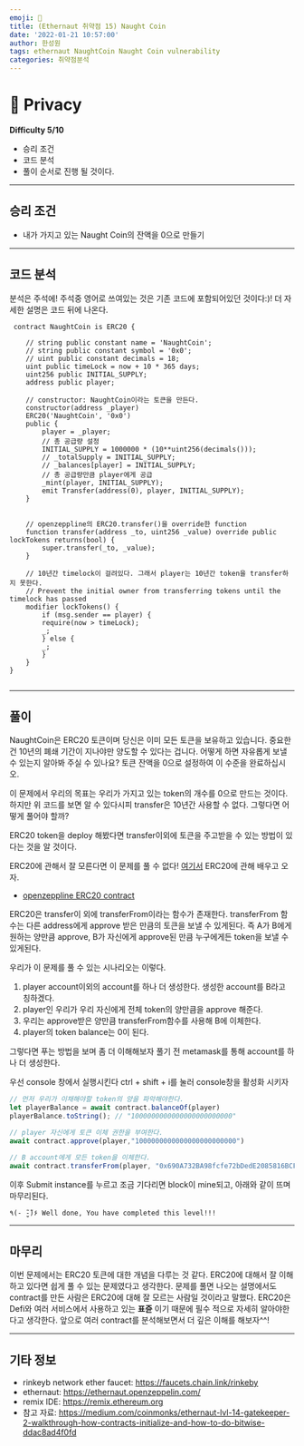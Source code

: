 ```yaml
---
emoji: 🧢
title: (Ethernaut 취약점 15) Naught Coin
date: '2022-01-21 10:57:00'
author: 한성원
tags: ethernaut NaughtCoin Naught Coin vulnerability 
categories: 취약점분석
---
```



# 👋 Privacy
__Difficulty 5/10__

- 승리 조건
- 코드 분석
- 풀이
순서로 진행 될 것이다.

- - -

## 승리 조건
- 내가 가지고 있는 Naught Coin의 잔액을 0으로 만들기

- - -

## 코드 분석
분석은 주석에!
주석중 영어로 쓰여있는 것은 기존 코드에 포함되어있던 것이다:)!
더 자세한 설명은 코드 뒤에 나온다.

```solidity
 contract NaughtCoin is ERC20 {

    // string public constant name = 'NaughtCoin';
    // string public constant symbol = '0x0';
    // uint public constant decimals = 18;
    uint public timeLock = now + 10 * 365 days;
    uint256 public INITIAL_SUPPLY;
    address public player;

    // constructor: NaughtCoin이라는 토큰을 만든다.
    constructor(address _player) 
    ERC20('NaughtCoin', '0x0')
    public {
        player = _player;
        // 총 공급량 설정
        INITIAL_SUPPLY = 1000000 * (10**uint256(decimals()));
        // _totalSupply = INITIAL_SUPPLY;
        // _balances[player] = INITIAL_SUPPLY;
        // 총 공급량만큼 player에게 공급
        _mint(player, INITIAL_SUPPLY);
        emit Transfer(address(0), player, INITIAL_SUPPLY);
    }
    

    // openzeppline의 ERC20.transfer()을 override한 function
    function transfer(address _to, uint256 _value) override public lockTokens returns(bool) {
        super.transfer(_to, _value);
    }

    // 10년간 timelock이 걸려있다. 그래서 player는 10년간 token을 transfer하지 못한다.
    // Prevent the initial owner from transferring tokens until the timelock has passed
    modifier lockTokens() {
        if (msg.sender == player) {
        require(now > timeLock);
        _;
        } else {
        _;
        }
    } 
} 


```
- - -


## 풀이

NaughtCoin은 ERC20 토큰이며 당신은 이미 모든 토큰을 보유하고 있습니다. 중요한 건 10년의 폐쇄 기간이 지나야만 양도할 수 있다는 겁니다. 어떻게 하면 자유롭게 보낼 수 있는지 알아봐 주실 수 있나요? 토큰 잔액을 0으로 설정하여 이 수준을 완료하십시오.


이 문제에서 우리의 목표는 우리가 가지고 있는 token의 개수를 0으로 만드는 것이다. 하지만 위 코드를 보면 알 수 있다시피 transfer은 10년간 사용할 수 없다. 그렇다면 어떻게 풀어야 할까?

ERC20 token을 deploy 해봤다면 transfer이외에 토큰을 주고받을 수 있는 방법이 있다는 것을 알 것이다.

ERC20에 관해서 잘 모른다면 이 문제를 풀 수 없다! [여기서](https://eips.ethereum.org/EIPS/eip-20) ERC20에 관해 배우고 오자.

- [openzeppline ERC20 contract](https://github.com/OpenZeppelin/openzeppelin-contracts/blob/9b3710465583284b8c4c5d2245749246bb2e0094/contracts/token/ERC20/ERC20.sol)

ERC20은 transfer이 외에 transferFrom이라는 함수가 존재한다. transferFrom 함수는 다른 address에게 approve 받은 만큼의 토큰을 보낼 수 있게된다. 즉 A가 B에게 원하는 양만큼 approve, B가 자신에게 approve된 만큼 누구에게든 token을 보낼 수 있게된다. 

우리가 이 문제를 풀 수 있는 시나리오는 이렇다.
1. player account이외의 account를 하나 더 생성한다. 생성한 account를 B라고 칭하겠다.
2. player인 우리가 우리 자신에게 전체 token의 양만큼을 approve 해준다.
3. 우리는 approve받은 양만큼 transferFrom함수를 사용해 B에 이체한다. 
4. player의 token balance는 0이 된다.

그렇다면 푸는 방법을 보며 좀 더 이해해보자
풀기 전 metamask를 통해 account를 하나 더 생성한다.

우선 console 창에서 실행시킨다
ctrl + shift + i를 눌러 console창을 활성화 시키자
```javascript
// 먼저 우리가 이채해야할 token의 양을 파악해야한다.
let playerBalance = await contract.balanceOf(player)
playerBalance.toString(); // "1000000000000000000000000"

// player 자신에게 토큰 이체 권한을 부여한다.
await contract.approve(player,"1000000000000000000000000")

// B account에게 모든 token을 이체한다.
await contract.transferFrom(player, "0x690A732BA98fcfe72bDedE2085816BCF6498058d", "1000000000000000000000000")

```

이후 Submit instance를 누르고 조금 기다리면 block이 mine되고, 아래와 같이 뜨며 마무리된다.
```
٩(- ̮̮̃-̃)۶ Well done, You have completed this level!!!
```

- - -

## 마무리
이번 문제에서는 ERC20 토큰에 대한 개념을 다루는 것 같다. ERC20에 대해서 잘 이해하고 있다면 쉽게 풀 수 있는 문제였다고 생각한다. 문제를 풀면 나오는 설명에서도 contract를 만든 사람은 ERC20에 대해 잘 모르는 사람일 것이라고 말했다. ERC20은 Defi와 여러 서비스에서 사용하고 있는 __표쥰__ 이기 때문에 필수 적으로 자세히 알아야한다고 생각한다. 앞으로 여러 contract를 분석해보면서 더 깊은 이해를 해보자^^! 

- - -
## 기타 정보
- rinkeyb network ether faucet: https://faucets.chain.link/rinkeby
- ethernaut: https://ethernaut.openzeppelin.com/
- remix IDE: https://remix.ethereum.org
- 참고 자료: https://medium.com/coinmonks/ethernaut-lvl-14-gatekeeper-2-walkthrough-how-contracts-initialize-and-how-to-do-bitwise-ddac8ad4f0fd

```toc

```